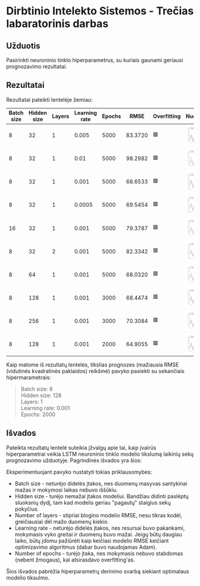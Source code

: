 # Dirbtinio Intelekto Sistemos - Trečias labaratorinis darbas

## Užduotis

Pasirinkti neuroninio tinklo hiperparametrus, su kuriais gaunami geriausi prognozavimo 
rezultatai.

## Rezultatai

Rezultatai pateikti lentelėje žemiau:

| Batch size | Hidden size | Layers | Learning rate | Epochs | RMSE     | Overfitting | Nuotrauka                                                 |
|------------|-------------|--------|---------------|--------|----------|-------------|-----------------------------------------------------------|
| 8          | 32          | 1      | 0.005         | 5000   | 83.3720  | 🟩           | ![](./data/output/predictions-e5k-dot005-b8.png)          |
| 8          | 32          | 1      | 0.01          | 5000   | 98.2982  | 🟩           | ![](./data/output/predictions-e5k-dot01-b8.png)           |
| 8          | 32          | 1      | 0.001         | 5000   | 68.6533  | 🟩           | ![](./data/output/predictions-e5k-dot001-b8.png)          |
| 8          | 32          | 1      | 0.0005        | 5000   | 69.5454  | 🟩           | ![](./data/output/predictions-e10k-dot0005-b8.png)        |
| 16         | 32          | 1      | 0.001         | 5000   | 79.3787  | 🟩           | ![](./data/output/predictions-e5k-dot001-b16.png)         |
| 8          | 32          | 2      | 0.001         | 5000   | 82.3342  | 🟥           | ![](./data/output/predictions-l2-e5k-dot001-b8.png)       |
| 8          | 64          | 1      | 0.001         | 5000   | 68.0320  | 🟥           | ![](./data/output/predictions-hs64-l1-e5k-dot001-b8.png)  |
| 8          | 128         | 1      | 0.001         | 3000   | 68.4474  | 🟥           | ![](./data/output/predictions-hs128-l1-e3k-dot001-b8.png) |
| 8          | 256         | 1      | 0.001         | 3000   | 70.3084  | 🟥           | ![](./data/output/predictions-hs256-l1-e3k-dot001-b8.png) |
| 8          | 128         | 1      | 0.001         | 2000   | 64.9055  | 🟩           | ![](./data/output/predictions-hs128-l1-e2k-dot001-b8.png) |

Kaip matome iš rezultatų lentelės, tikslias prognozes (mažiausia RMSE (vidutinės kvadratinės paklaidos) reikšmė) pavyko pasiekti su sekančiais hipermarametrais:
> Batch size: 8<br>
> Hidden size:  128<br>
> Layers:  1<br>
> Learning rate:  0.001<br>
> Epochs:  2000<br>

## Išvados

Pateikta rezultatų lentelė suteikia įžvalgų apie tai, kaip įvairūs hiperparametrai veikia LSTM neuroninio tinklo modelio tikslumą laikinių sekų prognozavimo užduotyje. Pagrindinės išvados yra šios:

 Eksperimentuojant pavyko nustatyti tokias priklausomybes:
* Batch size - neturėjo didelės įtakos, nes duomenų masyvas santykinai mažas ir mokymosi laikas nebuvo iššūkiu.
* Hidden size - turėjo nemažai įtakos modeliui. Bandžiau didinti paslėptų sluoksnių dydį, tam kad modelis geriau "pagautų" staigius sekų pokyčius.
* Number of layers - stipriai blogino modelio RMSE, nesu tikras kodėl, greičiausiai dėl mažo duomenų kiekio.
* Learning rate - neturėjo didelės įtakos, nes resursai buvo pakankami, mokymasis vyko greitai ir duomenų buvo mažai. Jeigų būtų daugiau laiko, būtų įdomu pažiūrėti kaip keičiasi modelio RMSE keičiant optimizavimo algoritmus (dabar buvo naudojamas Adam).
* Number of epochs - turėjo įtaka, nes mokymasis nebuvo stabdomas (nebent žmogaus), kai atsirasdavo overfitting'as.

Šios išvados pabrėžia hiperparametrų derinimo svarbą siekiant optimalaus modelio tiksulmo.